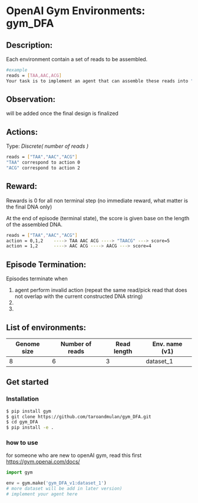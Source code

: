 # OpenAI Gym Environments: gym_DFA

## Description:
Each environment contain a set of reads to be assembled. 
```bash
#example
reads = [TAA,AAC,ACG] 
Your task is to implement an agent that can assemble these reads into "TAACG"
```
## Observation:
will be added once the final design is finalized		


## Actions:

Type: *Discrete( number of reads )*
```bash
reads = ["TAA","AAC","ACG"]
"TAA" correspond to action 0
"ACG" correspond to action 2
```

## Reward:

Rewards is 0 for all non terminal step (no immediate reward, what matter is the final DNA only)

At the end of episode (terminal state), the score is given base on the length of the assembled DNA.

```bash
reads = ["TAA","AAC","ACG"]
action = 0,1,2    ----> TAA AAC ACG ----> "TAACG" ---> score=5
action = 1,2      ----> AAC ACG ----> AACG ---> score=4
```

## Episode Termination:

Episodes terminate when 

1. agent perform invalid action (repeat the same read/pick read that does not overlap with the current constructed DNA string)
2. 
3. 

## List of environments:

Genome size | Number of reads | Read length | Env. name (v1) | 
------------ | ------------- | ------------- | ------------- | 
8 | 6 | 3 | dataset_1| 


## Get started

### Installation

```bash
$ pip install gym
$ git clone https://github.com/taroandmulan/gym_DFA.git
$ cd gym_DFA
$ pip install -e .
```


### how to use
for someone who are new to openAI gym, read this first https://gym.openai.com/docs/
```python
import gym

env = gym.make('gym_DFA_v1:dataset_1')
# more dataset will be add in later version) 
# implement your agent here
```

